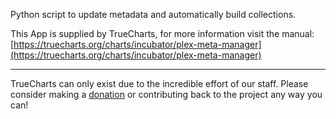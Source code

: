 Python script to update metadata and automatically build collections.

This App is supplied by TrueCharts, for more information visit the manual: [https://truecharts.org/charts/incubator/plex-meta-manager](https://truecharts.org/charts/incubator/plex-meta-manager)

---

TrueCharts can only exist due to the incredible effort of our staff.
Please consider making a [donation](https://truecharts.org/sponsor) or contributing back to the project any way you can!
